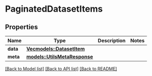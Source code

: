 # PaginatedDatasetItems

## Properties

Name | Type | Description | Notes
------------ | ------------- | ------------- | -------------
**data** | [**Vec<models::DatasetItem>**](DatasetItem.md) |  | 
**meta** | [**models::UtilsMetaResponse**](utilsMetaResponse.md) |  | 

[[Back to Model list]](../README.md#documentation-for-models) [[Back to API list]](../README.md#documentation-for-api-endpoints) [[Back to README]](../README.md)


